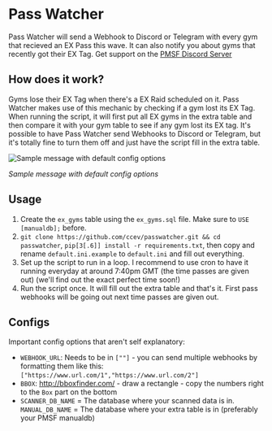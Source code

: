# Pass Watcher
Pass Watcher will send a Webhook to Discord or Telegram with every gym that recieved an EX Pass this wave. It can also notify you about gyms that recently got their EX Tag.
Get support on the [PMSF Discord Server](https://discord.gg/URp4zMP)

## How does it work?
Gyms lose their EX Tag when there's a EX Raid scheduled on it. Pass Watcher makes use of this mechanic by checking if a gym lost its EX Tag. When running the script, it will first put all EX gyms in the extra table and then compare it with your gym table to see if any gym lost its EX tag.
It's possible to have Pass Watcher send Webhooks to Discord or Telegram, but it's totally fine to turn them off and just have the script fill in the extra table.


![Sample message with default config options](https://i.imgur.com/ujixheG.png)

*Sample message with default config options*

## Usage
1. Create the `ex_gyms` table using the `ex_gyms.sql` file. Make sure to `USE [manualdb];` before.
2. `git clone https://github.com/ccev/passwatcher.git && cd passwatcher`, `pip[3[.6]] install -r requirements.txt`, then copy and rename `default.ini.example` to `default.ini` and fill out everything.
3. Set up the script to run in a loop. I recommend to use cron to have it running everyday at around 7:40pm GMT (the time passes are given out) (we'll find out the exact perfect time soon!)
4. Run the script once. It will fill out the extra table and that's it. First pass webhooks will be going out next time passes are given out.

## Configs
Important config options that aren't self explanatory:
- `WEBHOOK_URL`: Needs to be in `[""]` - you can send multiple webhooks by formatting them like this: `["https://www.url.com/1","https://www.url.com/2"]`
- `BBOX`: http://bboxfinder.com/ - draw a rectangle - copy the numbers right to the `Box` part on the bottom
- `SCANNER_DB_NAME` = The database where your scanned data is in. `MANUAL_DB_NAME` = The database where your extra table is in (preferably your PMSF manualdb)
